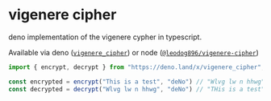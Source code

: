# vigenere cipher

deno implementation of the vigenere cypher in typescript.

Available via deno ([`vigenere_cipher`](https://deno.land/x/vigenere_cipher)) or node ([`@leodog896/vigenere-cipher`](https://npmjs.com/package/@leodog896/vigenere-cipher))

```ts
import { encrypt, decrypt } from "https://deno.land/x/vigenere_cipher"; // with npm: @leodog896/vigenere-cipher

const encrypted = encrypt("This is a test", "deNo") // "Wlvg lw n hhwg"
const decrypted = decrypt("Wlvg lw n hhwg", "deNo") // "THis is a test"
```